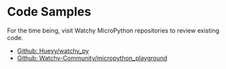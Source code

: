 # Code Samples

For the time being, visit Watchy MicroPython repositories to review existing
code.

- [Github: Hueyy/watchy_py](https://github.com/hueyy/watchy_py)
- [Github: Watchy-Community/micropython_playground](https://github.com/watchy-community/micropython_playground)